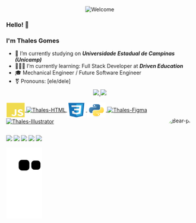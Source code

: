 <div align="center">
<img align="center" alt="Welcome" height=200em src="https://user-images.githubusercontent.com/97575616/151676251-c7becb4d-2342-44c9-918d-e12cb0b39470.gif">
</div>

### Hello! 👋
### I'm Thales Gomes
- 📖 I’m currently studying on <i><b>Universidade Estadual de Campinas (Unicamp)</b></i>
- 👨🏻‍💻 I’m currently learning: Full Stack Developer at <i><b>Driven Education</b></i>
- 🎓 Mechanical Engineer / Future Software Engineer 
- ⚧ Pronouns: [ele/dele]

<div align="center">
  <a href="https://github.com/thalesgomest">
  <img height="165em" src="https://github-readme-stats.vercel.app/api?username=thalesgomest&show_icons=true&theme=radical&include_all_commits=true&count_private=true"/>
  <img height="165em" src="https://github-readme-stats.vercel.app/api/top-langs/?username=thalesgomest&layout=compact&langs_count=7&theme=radical"/>
</div>
<div style="display: inline_block"><br>
  <img align="center" alt="Thales-Js" height="40" width="50" src="https://raw.githubusercontent.com/devicons/devicon/master/icons/javascript/javascript-plain.svg">
  <img align="center" alt="Thales-HTML" height="40" width="50" src="https://cdn.jsdelivr.net/gh/devicons/devicon/icons/html5/html5-original.svg">
  <img align="center" alt="Thales-CSS" height="40" width="50" src="https://raw.githubusercontent.com/devicons/devicon/master/icons/css3/css3-original.svg">
  <img align="center" alt="Thales-Python" height="40" width="50" src="https://raw.githubusercontent.com/devicons/devicon/master/icons/python/python-original.svg">
  <img align="center" alt="Thales-Figma" height="40" width="50" src="https://cdn.jsdelivr.net/gh/devicons/devicon/icons/figma/figma-original.svg">
  <img align="center" alt="Thales-Illustrator" height="40" width="50" src="https://cdn.jsdelivr.net/gh/devicons/devicon/icons/illustrator/illustrator-plain.svg">
<!--   <p></p> space between icons -->
  <img align="right" alt="Bear-pic" height="150em" style="border-radius:50px;" src="https://user-images.githubusercontent.com/97575616/151676617-d3dacf6f-7bef-4160-a9f7-1fa361e57af3.gif">
</div>
</div>
  
  ##
 
<!--  Redes Sociais e Contatos -->
<div>
  <a href="https://www.facebook.com/thales.gomes.targino/" target="_blank"><img src="https://img.shields.io/badge/Facebook-1877F2?style=for-the-badge&logo=facebook&logoColor=white" target="_blank"></a> 
  <a href="https://www.instagram.com/thalesgomest/" target="_blank"><img src="https://img.shields.io/badge/Instagram-E4405F?style=for-the-badge&logo=instagram&logoColor=white" target="_blank"></a>
  <a href="https://open.spotify.com/user/thalesgomes" target="_blank"><img src="https://img.shields.io/badge/Spotify-1ED760?&style=for-the-badge&logo=spotify&logoColor=white" target="_blank"></a> 
  <a href = "mailto:thalestargino@gmail.com"><img src="https://img.shields.io/badge/Gmail-D14836?style=for-the-badge&logo=gmail&logoColor=white" target="_blank"></a>
  <a href="https://www.linkedin.com/in/thales-gomes-targino/" target="_blank"><img src="https://img.shields.io/badge/-LinkedIn-%230077B5?style=for-the-badge&logo=linkedin&logoColor=white" target="_blank"></a> 
 
  ![Snake animation](https://github.com/thalesgomest/thalesgomest/blob/output/github-contribution-grid-snake.svg)
 
</div>
